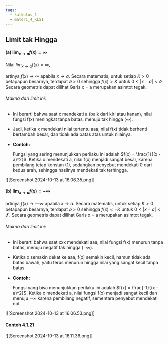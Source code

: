 ```yaml
---
tags:
  - kalkulus_1
  - materi_4_KLS1
---
```

## Limit tak Hingga


#### (a) $\lim_{x \to a} f(x) = \infty$

Nilai $lim_{x→a} f(x) =∞$, 

artinya $f(x) → ∞$ apabila $x→a$. Secara matematis, untuk setiap $K > 0$ betapapun besarnya, terdapat $𝛿 > 0$ sehingga $f(x) > K$ untuk $0<|x-a| < 𝛿$. Secara geometris dapat dilihat Garis x = a merupakan asimtot tegak.

###### Makna dari limit ini:

- Ini berarti bahwa saat x mendekati a (baik dari kiri atau kanan), nilai fungsi f(x) meningkat tanpa batas, menuju tak hingga ($\infty$).
  
- Jadi, ketika x mendekati nilai tertentu aaa, nilai f(x) tidak berhenti bertambah besar, dan tidak ada batas atas untuk nilainya.

- **Contoh:**
   
  Fungsi yang sering menunjukkan perilaku ini adalah $f(x) = \frac{1}{(x - a)^2}$​. Ketika x mendekati a, nilai f(x) menjadi sangat besar, karena pembilang tetap konstan (1), sedangkan penyebut mendekati 0 dari kedua arah, sehingga hasilnya mendekati tak terhingga.

![[Screenshot 2024-10-13 at 16.06.35.png]]

#### (b) $\lim_{x \to a} f(x) = -\infty$

artinya $f(x) →—∞$ apabila $x→a$. Secara matematis, untuk setiap $K > 0$ betapapun besarnya, terdapat $𝛿 > 0$ sehingga $f(x) <-K$ untuk $0<|x-a|<𝛿$ . Secara geometris dapat dilihat Garis x = a merupakan asimtot tegak.

###### Makna dari limit ini:

- Ini berarti bahwa saat xxx mendekati aaa, nilai fungsi f(x) menurun tanpa batas, menuju negatif tak hingga ($-\infty$).
  
- Ketika x semakin dekat ke aaa, f(x) semakin kecil, namun tidak ada batas bawah, yaitu terus menurun hingga nilai yang sangat kecil tanpa batas.
  
- **Contoh:** 
  
  Fungsi yang bisa menunjukkan perilaku ini adalah $f(x) = \frac{-1}{(x - a)^2}$. Ketika x mendekati a, nilai fungsi f(x) menjadi sangat kecil dan menuju $-\infty$ karena pembilang negatif, sementara penyebut mendekati nol.

![[Screenshot 2024-10-13 at 16.06.53.png]]

#### Contoh 4.1.21

![[Screenshot 2024-10-13 at 16.11.36.png]]